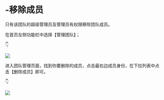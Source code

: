 # -移除成员

只有该团队的超级管理员及管理员有权限移除团队成员。 

在首页左侧功能栏中选择【管理团队】； 

👇

![](https://images-cdn.shimo.im/wxLhoXiLmbM3dXsJ/17.png!thumbnail)

进入团队管理页面，找到你要删除的成员，点击最右边成员身份，在下拉列表中点击【删除成员】即可。 

👇

![](https://images-cdn.shimo.im/aGtdwZK5sRsWtxxa/19.png!thumbnail)

